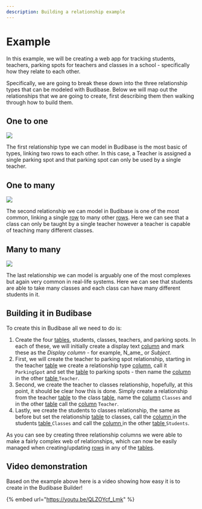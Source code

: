 ```yaml
---
description: Building a relationship example
---
```


# Example

In this example, we will be creating a web app for tracking students, teachers, parking spots for teachers and classes in a school - specifically how they relate to each other.

Specifically, we are going to break these down into the three relationship types that can be modeled with Budibase. Below we will map out the relationships that we are going to create, first describing them then walking through how to build them.

## One to one

![](<../../../../.gitbook/assets/image (6).png>)

The first relationship type we can model in Budibase is the most basic of types, linking two rows to each other. In this case, a Teacher is assigned a single parking spot and that parking spot can only be used by a single teacher.

## One to many

![](<../../../../.gitbook/assets/image (4).png>)

The second relationship we can model in Budibase is one of the most common, linking a single [row](broken-reference) to many other [rows](broken-reference). Here we can see that a class can only be taught by a single teacher however a teacher is capable of teaching many different classes.

## Many to many

![](<../../../../.gitbook/assets/image (5).png>)

The last relationship we can model is arguably one of the most complexes but again very common in real-life systems. Here we can see that students are able to take many classes and each class can have many different students in it.

## Building it in Budibase

To create this in Budibase all we need to do is:

1. Create the four [tables](../../tables/), students, classes, teachers, and parking spots. In each of these, we will initially create a display text [column](broken-reference) and mark these as the _Display column -_ for example, N_ame_ or _Subject_.
2. First, we will create the teacher to parking spot relationship, starting in the teacher [table](../../tables/) we create a relationship type [column](broken-reference), call it `ParkingSpot` and set the [table](../../tables/) to parking spots - then name the [column ](broken-reference)in the other [table ](../../tables/)`Teacher`.
3. Second, we create the teacher to classes relationship, hopefully, at this point, it should be clear how this is done. Simply create a relationship from the teacher [table](../../tables/) to the class [table](../../tables/), name the [column](broken-reference) `Classes` and in the other [table](../../tables/) call the [column](broken-reference) `Teacher`.
4. Lastly, we create the students to classes relationship, the same as before but set the relationship [table](../../tables/) to classes, call the [column ](broken-reference)in the students [table ](../../tables/)`Classes` and call the [column ](broken-reference)in the other [table ](../../tables/)`Students`.

As you can see by creating three relationship columns we were able to make a fairly complex web of relationships, which can now be easily managed when creating/updating [rows](broken-reference) in any of the [tables](../../tables/).

## Video demonstration

Based on the example above here is a video showing how easy it is to create in the Budibase Builder!

{% embed url="https://youtu.be/QLZOYcf_Lmk" %}

